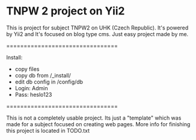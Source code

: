 TNPW 2 project on Yii2
================================

This is project for subject TNPW2 on UHK (Czech Republic).
It's powered by Yii2 and It's focused on blog type cms. Just easy project made by me.

================================

Install:
- copy files
- copy db from /_install/
- edit db config in /config/db
- Login: Admin
- Pass: heslo123

================================

This is not a completely usable project. Its just a "template" which was made for a subject focused on creating web pages. 
More info for finishing this project is located in TODO.txt